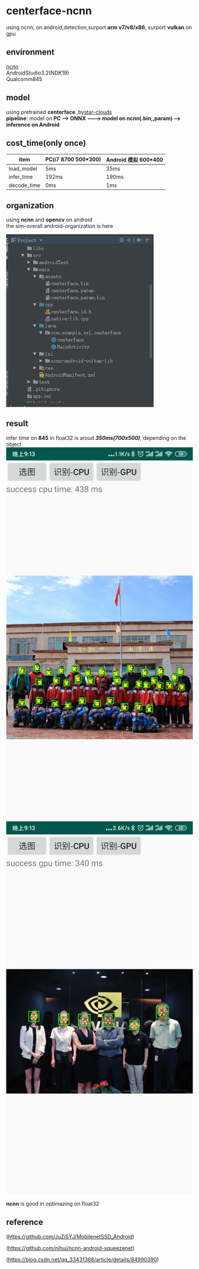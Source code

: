 # centerface-ncnn
using ncnn, on android,detection,surport **arm v7/v8/x86**, surport **vulkan** on gpu

## environment
[ncnn](https://github.com/Tencent/ncnn)  
AndroidStudio3.2(NDK19)  
Qualcomm845


## model
using pretrained **centerface** ,by[star-clouds](https://github.com/Star-Clouds/CenterFace)   
**pipeline**:  model on **PC -->   ONNX  ---> model on ncnn(.bin,,param) --> inference on Android**  

## cost_time(only once)
item | PC(i7 8700 500*300) |  Android 模拟 600*400 
-|-|-
load_model | 5ms | 35ms |
infer_time | 192ms | 190ms |
decode_time | 0ms | 1ms |

## organization
using **ncnn** and **opencv** on android  
the sim-overall android-organization is here

![organization](./test-img/buju.png)

## result
infer time on **845** in float32 is aroud ***350ms(700x500)***, depending on the object  
![845-cpu](./test-img/Screenshot_2020-06-02-21-13-29-537_com.example.sy.jpg)
![845-gpu](./test-img/Screenshot_2020-06-02-21-13-57-663_com.example.sy.jpg)

**ncnn** is good in optimazing on float32

## reference
(https://github.com/JuZiSYJ/MobilenetSSD_Android)

(https://github.com/nihui/ncnn-android-squeezenet)

(https://blog.csdn.net/qq_33431368/article/details/84990390)
